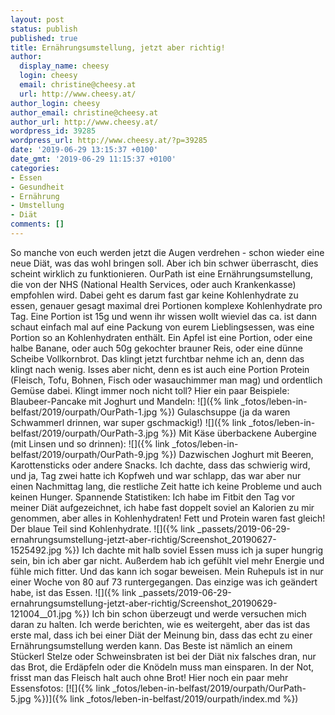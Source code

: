 ```yaml
---
layout: post
status: publish
published: true
title: Ernährungsumstellung, jetzt aber richtig!
author:
  display_name: cheesy
  login: cheesy
  email: christine@cheesy.at
  url: http://www.cheesy.at/
author_login: cheesy
author_email: christine@cheesy.at
author_url: http://www.cheesy.at/
wordpress_id: 39285
wordpress_url: http://www.cheesy.at/?p=39285
date: '2019-06-29 13:15:37 +0100'
date_gmt: '2019-06-29 11:15:37 +0100'
categories:
- Essen
- Gesundheit
- Ernährung
- Umstellung
- Diät
comments: []
---
```

So manche von euch werden jetzt die Augen verdrehen - schon wieder eine neue Diät, was das wohl bringen soll. Aber ich bin schwer überrascht, dies scheint wirklich zu funktionieren. OurPath ist eine Ernährungsumstellung, die von der NHS (National Health Services, oder auch Krankenkasse) empfohlen wird.
Dabei geht es darum fast gar keine Kohlenhydrate zu essen, genauer gesagt maximal drei Portionen komplexe Kohlenhydrate pro Tag. Eine Portion ist 15g und wenn ihr wissen wollt wieviel das ca. ist dann schaut einfach mal auf eine Packung von eurem Lieblingsessen, was eine Portion so an Kohlenhydraten enthält. Ein Apfel ist eine Portion, oder eine halbe Banane, oder auch 50g gekochter brauner Reis, oder eine dünne Scheibe Vollkornbrot.
Das klingt jetzt furchtbar nehme ich an, denn das klingt nach wenig. Isses aber nicht, denn es ist auch eine Portion Protein (Fleisch, Tofu, Bohnen, Fisch oder wasauchimmer man mag) und ordentlich Gemüse dabei.
Klingt immer noch nicht toll? Hier ein paar Beispiele:
Blaubeer-Pancake mit Joghurt und Mandeln:
 ![]({% link _fotos/leben-in-belfast/2019/ourpath/OurPath-1.jpg %})
Gulaschsuppe (ja da waren Schwammerl drinnen, war super gschmackig!)
 ![]({% link _fotos/leben-in-belfast/2019/ourpath/OurPath-3.jpg %})
Mit Käse überbackene Aubergine (mit Linsen und so drinnen):
 ![]({% link _fotos/leben-in-belfast/2019/ourpath/OurPath-9.jpg %})
Dazwischen Joghurt mit Beeren, Karottensticks oder andere Snacks.
Ich dachte, dass das schwierig wird, und ja, Tag zwei hatte ich Kopfweh und war schlapp, das war aber nur einen Nachmittag lang, die restliche Zeit hatte ich keine Probleme und auch keinen Hunger.
Spannende Statistiken:
Ich habe im Fitbit den Tag vor meiner Diät aufgezeichnet, ich habe fast doppelt soviel an Kalorien zu mir genommen, aber alles in Kohlenhydraten! Fett und Protein waren fast gleich! Der blaue Teil sind Kohlenhydrate.
![]({% link _passets/2019-06-29-ernahrungsumstellung-jetzt-aber-richtig/Screenshot_20190627-1525492.jpg %})
Ich dachte mit halb soviel Essen muss ich ja super hungrig sein, bin ich aber gar nicht. Außerdem hab ich gefühlt viel mehr Energie und fühle mich fitter. Und das kann ich sogar beweisen. Mein Ruhepuls ist in nur einer Woche von 80 auf 73 runtergegangen. Das einzige was ich geändert habe, ist das Essen.
![]({% link _passets/2019-06-29-ernahrungsumstellung-jetzt-aber-richtig/Screenshot_20190629-121004__01.jpg %})
Ich bin schon überzeugt und werde versuchen mich daran zu halten. Ich werde berichten, wie es weitergeht, aber das ist das erste mal, dass ich bei einer Diät der Meinung bin, dass das echt zu einer Ernährungsumstellung werden kann.
Das Beste ist nämlich an einem Stückerl Stelze oder Schweinsbraten ist bei der Diät nix falsches dran, nur das Brot, die Erdäpfeln oder die Knödeln muss man einsparen.
In der Not, frisst man das Fleisch halt auch ohne Brot!
Hier noch ein paar mehr Essensfotos:
[![]({% link _fotos/leben-in-belfast/2019/ourpath/OurPath-5.jpg %})]({% link _fotos/leben-in-belfast/2019/ourpath/index.md %})
